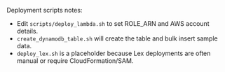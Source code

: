 Deployment scripts notes:
- Edit `scripts/deploy_lambda.sh` to set ROLE_ARN and AWS account details.
- `create_dynamodb_table.sh` will create the table and bulk insert sample data.
- `deploy_lex.sh` is a placeholder because Lex deployments are often manual or require CloudFormation/SAM.
